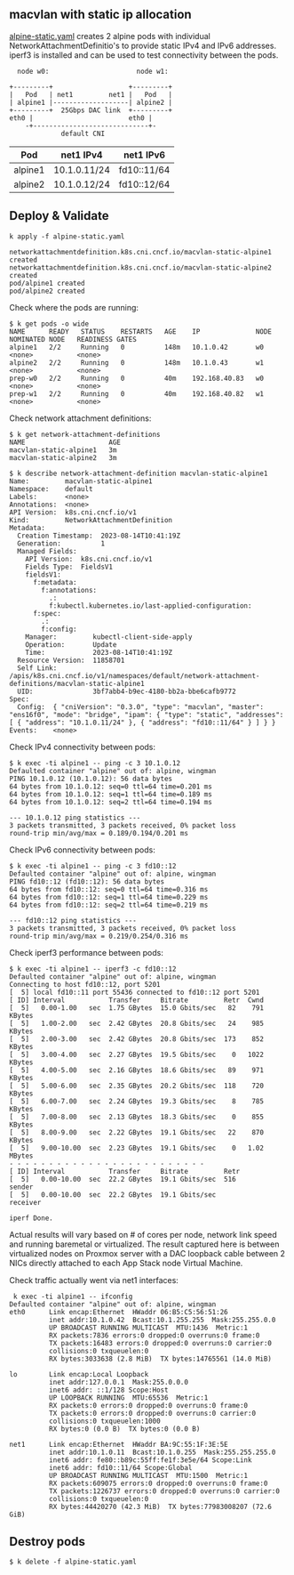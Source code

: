 ## macvlan with static ip allocation

[alpine-static.yaml](alpine-static.yaml) creates 2 alpine pods with individual NetworkAttachmentDefinitio's
to provide static IPv4 and IPv6 addresses. iperf3 is installed and can be used to test connectivity between
the pods.

```
  node w0:                      node w1:

+---------+                   +---------+
|   Pod   | net1         net1 |   Pod   |
| alpine1 |-------------------| alpine2 |
+---------+  25Gbps DAC link  +---------+
eth0 |                        eth0 |
    -+-----------------------------+-
             default CNI
```

|Pod      | net1 IPv4    | net1 IPv6   |
|---------|--------------|-------------|
| alpine1 | 10.1.0.11/24 | fd10::11/64 |
| alpine2 | 10.1.0.12/24 | fd10::12/64 |


## Deploy & Validate

```
k apply -f alpine-static.yaml

networkattachmentdefinition.k8s.cni.cncf.io/macvlan-static-alpine1 created
networkattachmentdefinition.k8s.cni.cncf.io/macvlan-static-alpine2 created
pod/alpine1 created
pod/alpine2 created
```

Check where the pods are running:

```
$ k get pods -o wide
NAME      READY   STATUS    RESTARTS   AGE    IP              NODE   NOMINATED NODE   READINESS GATES
alpine1   2/2     Running   0          148m   10.1.0.42       w0     <none>           <none>
alpine2   2/2     Running   0          148m   10.1.0.43       w1     <none>           <none>
prep-w0   2/2     Running   0          40m    192.168.40.83   w0     <none>           <none>
prep-w1   2/2     Running   0          40m    192.168.40.82   w1     <none>           <none>
```

Check network attachment definitions:

```
$ k get network-attachment-definitions
NAME                     AGE
macvlan-static-alpine1   3m
macvlan-static-alpine2   3m
```

```
$ k describe network-attachment-definition macvlan-static-alpine1 
Name:         macvlan-static-alpine1
Namespace:    default
Labels:       <none>
Annotations:  <none>
API Version:  k8s.cni.cncf.io/v1
Kind:         NetworkAttachmentDefinition
Metadata:
  Creation Timestamp:  2023-08-14T10:41:19Z
  Generation:          1
  Managed Fields:
    API Version:  k8s.cni.cncf.io/v1
    Fields Type:  FieldsV1
    fieldsV1:
      f:metadata:
        f:annotations:
          .:
          f:kubectl.kubernetes.io/last-applied-configuration:
      f:spec:
        .:
        f:config:
    Manager:         kubectl-client-side-apply
    Operation:       Update
    Time:            2023-08-14T10:41:19Z
  Resource Version:  11858701
  Self Link:         /apis/k8s.cni.cncf.io/v1/namespaces/default/network-attachment-definitions/macvlan-static-alpine1
  UID:               3bf7abb4-b9ec-4180-bb2a-bbe6cafb9772
Spec:
  Config:  { "cniVersion": "0.3.0", "type": "macvlan", "master": "ens16f0", "mode": "bridge", "ipam": { "type": "static", "addresses": [ { "address": "10.1.0.11/24" }, { "address": "fd10::11/64" } ] } }
Events:    <none>
```

Check IPv4 connectivity between pods:

```
$ k exec -ti alpine1 -- ping -c 3 10.1.0.12
Defaulted container "alpine" out of: alpine, wingman
PING 10.1.0.12 (10.1.0.12): 56 data bytes
64 bytes from 10.1.0.12: seq=0 ttl=64 time=0.201 ms
64 bytes from 10.1.0.12: seq=1 ttl=64 time=0.189 ms
64 bytes from 10.1.0.12: seq=2 ttl=64 time=0.194 ms

--- 10.1.0.12 ping statistics ---
3 packets transmitted, 3 packets received, 0% packet loss
round-trip min/avg/max = 0.189/0.194/0.201 ms
```

Check IPv6 connectivity between pods:

```
$ k exec -ti alpine1 -- ping -c 3 fd10::12
Defaulted container "alpine" out of: alpine, wingman
PING fd10::12 (fd10::12): 56 data bytes
64 bytes from fd10::12: seq=0 ttl=64 time=0.316 ms
64 bytes from fd10::12: seq=1 ttl=64 time=0.229 ms
64 bytes from fd10::12: seq=2 ttl=64 time=0.219 ms

--- fd10::12 ping statistics ---
3 packets transmitted, 3 packets received, 0% packet loss
round-trip min/avg/max = 0.219/0.254/0.316 ms
```

Check iperf3 performance between pods:

```
$ k exec -ti alpine1 -- iperf3 -c fd10::12
Defaulted container "alpine" out of: alpine, wingman
Connecting to host fd10::12, port 5201
[  5] local fd10::11 port 55436 connected to fd10::12 port 5201
[ ID] Interval           Transfer     Bitrate         Retr  Cwnd
[  5]   0.00-1.00   sec  1.75 GBytes  15.0 Gbits/sec   82    791 KBytes       
[  5]   1.00-2.00   sec  2.42 GBytes  20.8 Gbits/sec   24    985 KBytes       
[  5]   2.00-3.00   sec  2.42 GBytes  20.8 Gbits/sec  173    852 KBytes       
[  5]   3.00-4.00   sec  2.27 GBytes  19.5 Gbits/sec    0   1022 KBytes       
[  5]   4.00-5.00   sec  2.16 GBytes  18.6 Gbits/sec   89    971 KBytes       
[  5]   5.00-6.00   sec  2.35 GBytes  20.2 Gbits/sec  118    720 KBytes       
[  5]   6.00-7.00   sec  2.24 GBytes  19.3 Gbits/sec    8    785 KBytes       
[  5]   7.00-8.00   sec  2.13 GBytes  18.3 Gbits/sec    0    855 KBytes       
[  5]   8.00-9.00   sec  2.22 GBytes  19.1 Gbits/sec   22    870 KBytes       
[  5]   9.00-10.00  sec  2.23 GBytes  19.1 Gbits/sec    0   1.02 MBytes       
- - - - - - - - - - - - - - - - - - - - - - - - -
[ ID] Interval           Transfer     Bitrate         Retr
[  5]   0.00-10.00  sec  22.2 GBytes  19.1 Gbits/sec  516             sender
[  5]   0.00-10.00  sec  22.2 GBytes  19.1 Gbits/sec                  receiver

iperf Done.
```

Actual results will vary based on # of cores per node, network link speed and running baremetal or virtualized. The result
captured here is between virtualized nodes on Proxmox server with a DAC loopback cable between 2 NICs directly attached to
each App Stack node Virtual Machine.

Check traffic actually went via net1 interfaces:

```
 k exec -ti alpine1 -- ifconfig
Defaulted container "alpine" out of: alpine, wingman
eth0      Link encap:Ethernet  HWaddr 06:B5:C5:56:51:26  
          inet addr:10.1.0.42  Bcast:10.1.255.255  Mask:255.255.0.0
          UP BROADCAST RUNNING MULTICAST  MTU:1436  Metric:1
          RX packets:7836 errors:0 dropped:0 overruns:0 frame:0
          TX packets:16483 errors:0 dropped:0 overruns:0 carrier:0
          collisions:0 txqueuelen:0 
          RX bytes:3033638 (2.8 MiB)  TX bytes:14765561 (14.0 MiB)

lo        Link encap:Local Loopback  
          inet addr:127.0.0.1  Mask:255.0.0.0
          inet6 addr: ::1/128 Scope:Host
          UP LOOPBACK RUNNING  MTU:65536  Metric:1
          RX packets:0 errors:0 dropped:0 overruns:0 frame:0
          TX packets:0 errors:0 dropped:0 overruns:0 carrier:0
          collisions:0 txqueuelen:1000 
          RX bytes:0 (0.0 B)  TX bytes:0 (0.0 B)

net1      Link encap:Ethernet  HWaddr BA:9C:55:1F:3E:5E  
          inet addr:10.1.0.11  Bcast:10.1.0.255  Mask:255.255.255.0
          inet6 addr: fe80::b89c:55ff:fe1f:3e5e/64 Scope:Link
          inet6 addr: fd10::11/64 Scope:Global
          UP BROADCAST RUNNING MULTICAST  MTU:1500  Metric:1
          RX packets:609075 errors:0 dropped:0 overruns:0 frame:0
          TX packets:1226737 errors:0 dropped:0 overruns:0 carrier:0
          collisions:0 txqueuelen:0 
          RX bytes:44420270 (42.3 MiB)  TX bytes:77983008207 (72.6 GiB)
```

## Destroy pods

```
$ k delete -f alpine-static.yaml
```
